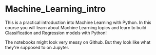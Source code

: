 # Machine_Learning_intro
This is a practical introduction into Machine Learning with Python. In this course you will learn about Machine Learning topics and learn to build Classification and Regression models with Python!

The notebooks might look very messy on Github. But they look like what they're supposed to on Jupyter.
